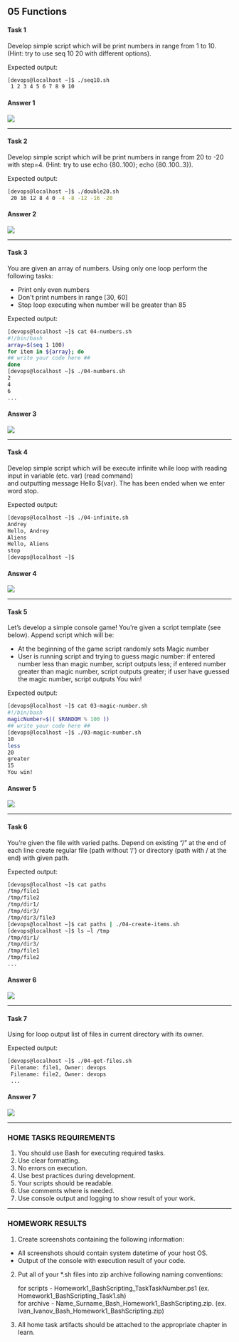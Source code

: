 ## 05 Functions
#### Task 1
Develop simple script which will be print numbers in range from 1 to 10. (Hint: try to use seq 10 20 with different options).<br/> 

Expected output:<br/>
```bash
[devops@localhost ~]$ ./seq10.sh
 1 2 3 4 5 6 7 8 9 10
```
#### Answer 1

![](https://github.com/MikeBakinovski/DevOps_Fundamentals/blob/main/02%20Scripting%20Bash%20DevOps%20L1/04%20Loops/Images/LOOPT1.JPG)

---
#### Task 2
Develop simple script which will be print numbers in range from 20 to -20 with step=4. (Hint: try to use echo {80..100}; echo {80..100..3}).<br/>

Expected output:<br/>
```bash
[devops@localhost ~]$ ./double20.sh
 20 16 12 8 4 0 -4 -8 -12 -16 -20
```
#### Answer 2

![](https://github.com/MikeBakinovski/DevOps_Fundamentals/blob/main/02%20Scripting%20Bash%20DevOps%20L1/04%20Loops/Images/LOOPT2.JPG)

---
#### Task 3
You are given an array of numbers. Using only one loop perform the following tasks:<br/>
* Print only even numbers
* Don't print numbers in range [30, 60]
* Stop loop executing when number will be greater than 85

Expected output:<br/>
```bash
[devops@localhost ~]$ cat 04-numbers.sh
#!/bin/bash
array=$(seq 1 100)
for item in ${array}; do
## write your code here ##
done
[devops@localhost ~]$ ./04-numbers.sh
2
4
6
...
```
#### Answer 3

![](https://github.com/MikeBakinovski/DevOps_Fundamentals/blob/main/02%20Scripting%20Bash%20DevOps%20L1/04%20Loops/Images/LOOPT3.JPG)

---
#### Task 4 
Develop simple script which will be execute infinite while loop with reading input in variable (etc. var) (read command)<br/> 
and outputting message Hello ${var}. The has been ended when we enter word stop.<br/>

Expected output:<br/>
```bash
[devops@localhost ~]$ ./04-infinite.sh
Andrey
Hello, Andrey
Aliens
Hello, Aliens
stop
[devops@localhost ~]$
```
#### Answer 4

![](https://github.com/MikeBakinovski/DevOps_Fundamentals/blob/main/02%20Scripting%20Bash%20DevOps%20L1/04%20Loops/Images/LOOPT4.JPG)

---
#### Task 5  
Let’s develop a simple console game! You’re given a script template (see below). Append script which will be:<br/>

* At the beginning of the game script randomly sets Magic number<br/>
* User is running script and trying to guess magic number: if entered number less than magic number, script outputs less; if entered number greater than magic number, script outputs greater; if user have guessed the magic number, script outputs You win!<br/>

Expected output:<br/>
```bash
[devops@localhost ~]$ cat 03-magic-number.sh
#!/bin/bash
magicNumber=$(( $RANDOM % 100 ))
## write your code here ##
[devops@localhost ~]$ ./03-magic-number.sh
10
less
20
greater
15
You win!
``` 
#### Answer 5

![](https://github.com/MikeBakinovski/DevOps_Fundamentals/blob/main/02%20Scripting%20Bash%20DevOps%20L1/04%20Loops/Images/LOOPT5.JPG)

---
#### Task 6  
You’re given the file with varied paths. Depend on existing “/” at the end of each line create regular file (path without ‘/’) or directory (path with / at the end) with given path.<br/>

Expected output:<br/>
```bash
[devops@localhost ~]$ cat paths
/tmp/file1
/tmp/file2
/tmp/dir1/
/tmp/dir3/
/tmp/dir3/file3
[devops@localhost ~]$ cat paths | ./04-create-items.sh
[devops@localhost ~]$ ls –l /tmp
/tmp/dir1/
/tmp/dir3/
/tmp/file1
/tmp/file2
...
``` 
#### Answer 6

![](https://github.com/MikeBakinovski/DevOps_Fundamentals/blob/main/02%20Scripting%20Bash%20DevOps%20L1/04%20Loops/Images/LOOPT6.JPG)

---
#### Task 7 
Using for loop output list of files in current directory with its owner.<br/>

Expected output:<br/>
```bash
[devops@localhost ~]$ ./04-get-files.sh
 Filename: file1, Owner: devops
 Filename: file2, Owner: devops
 ...
``` 
#### Answer 7

![](https://github.com/MikeBakinovski/DevOps_Fundamentals/blob/main/02%20Scripting%20Bash%20DevOps%20L1/04%20Loops/Images/LOOPT7.JPG)

---
### HOME TASKS REQUIREMENTS
1. You should use Bash for executing required tasks.<br/>
2. Use clear formatting.<br/>
3. No errors on execution.<br/>
4. Use best practices during development.<br/>
5. Your scripts should be readable.<br/>
6. Use comments where is needed.<br/>
7. Use console output and logging to show result of your work.<br/>

---
### HOMEWORK RESULTS
1. Create screenshots containing the following information:<br/>
* All screenshots should contain system datetime of your host OS.<br/>
* Output of the console with execution result of your code.<br/>

2. Put all of your  *.sh files into zip archive following naming conventions:<br/>

   for scripts - Homework1_BashScripting_TaskTaskNumber.ps1 (ex. Homework1_BashScripting_Task1.sh)<br/>
   for archive - Name_Surname_Bash_Homework1_BashScripting.zip. (ex. Ivan_Ivanov_Bash_Homework1_BashScripting.zip)<br/>

3. All home task artifacts should be attached to the appropriate chapter in learn.<br/>
